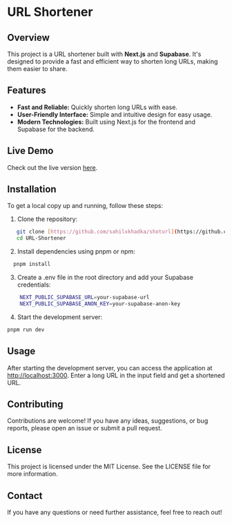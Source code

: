 # URL Shortener

## Overview

This project is a URL shortener built with **Next.js** and **Supabase**. It's designed to provide a fast and efficient way to shorten long URLs, making them easier to share.

## Features

- **Fast and Reliable:** Quickly shorten long URLs with ease.
- **User-Friendly Interface:** Simple and intuitive design for easy usage.
- **Modern Technologies:** Built using Next.js for the frontend and Supabase for the backend.

## Live Demo

Check out the live version [here](https://shotturl.vercel.app/).

## Installation

To get a local copy up and running, follow these steps:

1. Clone the repository:

```bash
   git clone [https://github.com/sahilxkhadka/shoturl](https://github.com/sahilxkhadka/shoturl)
   cd URL-Shortener
```

2. Install dependencies using pnpm or npm:

```bash
  pnpm install
```

3. Create a .env file in the root directory and add your Supabase credentials:

```bash
    NEXT_PUBLIC_SUPABASE_URL=your-supabase-url
    NEXT_PUBLIC_SUPABASE_ANON_KEY=your-supabase-anon-key
```

4. Start the development server:

```bash
pnpm run dev
```

## Usage

After starting the development server, you can access the application at [http://localhost:3000](http://localhost:3000). Enter a long URL in the input field and get a shortened URL.

## Contributing

Contributions are welcome! If you have any ideas, suggestions, or bug reports, please open an issue or submit a pull request.

## License

This project is licensed under the MIT License. See the LICENSE file for more information.

## Contact

If you have any questions or need further assistance, feel free to reach out!
